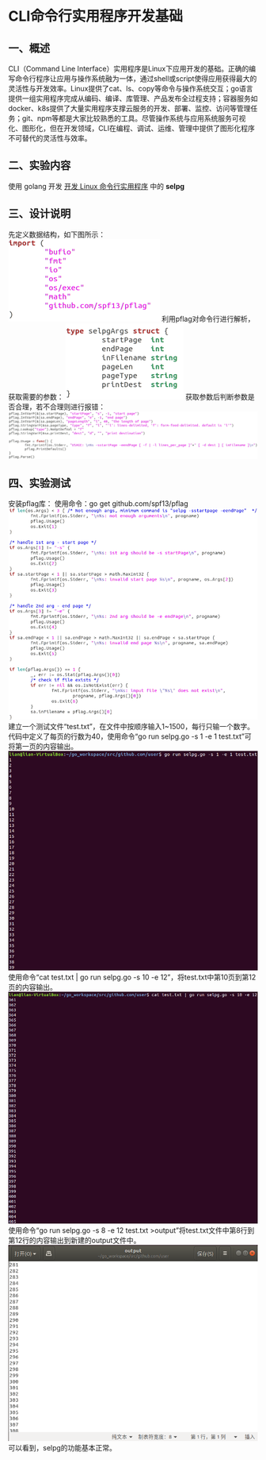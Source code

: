 # CLI命令行实用程序开发基础
## 一、概述
  CLI（Command Line Interface）实用程序是Linux下应用开发的基础。正确的编写命令行程序让应用与操作系统融为一体，通过shell或script使得应用获得最大的灵活性与开发效率。Linux提供了cat、ls、copy等命令与操作系统交互；go语言提供一组实用程序完成从编码、编译、库管理、产品发布全过程支持；容器服务如docker、k8s提供了大量实用程序支撑云服务的开发、部署、监控、访问等管理任务；git、npm等都是大家比较熟悉的工具。尽管操作系统与应用系统服务可视化、图形化，但在开发领域，CLI在编程、调试、运维、管理中提供了图形化程序不可替代的灵活性与效率。
## 二、实验内容
  使用 golang 开发 [开发 Linux 命令行实用程序](https://www.ibm.com/developerworks/cn/linux/shell/clutil/index.html) 中的 **selpg**
## 三、设计说明
  先定义数据结构，如下图所示：
  ![](1.png)
  利用pflag对命令行进行解析，获取需要的参数：
  ![](2.png)
  获取参数后判断参数是否合理，若不合理则进行报错：
  ![](3.png)
## 四、实验测试
  安装pflag库：
  使用命令：go get github.com/spf13/pflag
  ![](4.png)
  建立一个测试文件“test.txt”，在文件中按顺序输入1~1500，每行只输一个数字。
  代码中定义了每页的行数为40，使用命令“go run selpg.go -s 1 -e 1 test.txt”可将第一页的内容输出。
  ![](5.png)
  使用命令“cat test.txt | go run selpg.go -s 10 -e 12”，将test.txt中第10页到第12页的内容输出。
  ![](6.png)
  使用命令“go run selpg.go -s 8 -e 12 test.txt >output”将test.txt文件中第8行到第12行的内容输出到新建的output文件中。
  ![](7.png)
  可以看到，selpg的功能基本正常。
